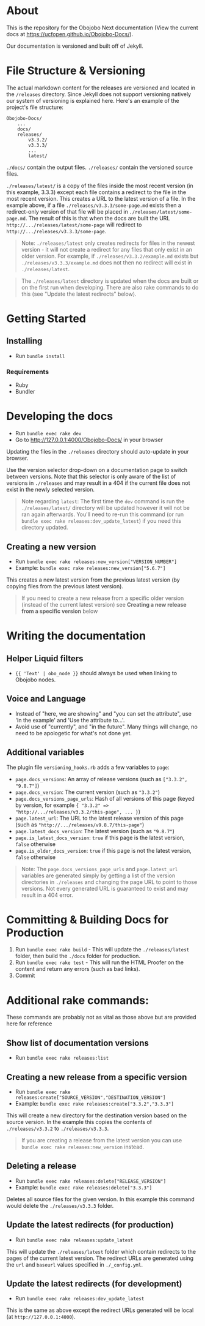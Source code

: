# About

This is the repository for the Obojobo Next documentation (View the current docs at https://ucfopen.github.io/Obojobo-Docs/).

Our documentation is versioned and built off of Jekyll.

# File Structure & Versioning

The actual markdown content for the releases are versioned and located in the `/releases` directory. Since Jekyll does not support versioning natively our system of versioning is explained here. Here's an example of the project's file structure:

```
Obojobo-Docs/
	...
	docs/
	releases/
		v3.3.2/
		v3.3.3/
		...
		latest/
```

`./docs/` contain the output files. `./releases/` contain the versioned source files.

`./releases/latest/` is a copy of the files inside the most recent version (in this example, 3.3.3) except each file contains a redirect to the file in the most recent version. This creates a URL to the latest version of a file. In the example above, if a file `./releases/v3.3.3/some-page.md` exists then a redirect-only version of that file will be placed in `./releases/latest/some-page.md`. The result of this is that when the docs are built the URL `http://.../releases/latest/some-page` will redirect to `http://.../releases/v3.3.3/some-page`.

> Note: `./releases/latest` only creates redirects for files in the newest version - it will not create a redirect for any files that only exist in an older version. For example, if `./releases/v3.3.2/example.md` exists but `./releases/v3.3.3/example.md` does not then no redirect will exist in `./releases/latest`.

> The `./releases/latest` directory is updated when the docs are built or on the first run when developing. There are also rake commands to do this (see "Update the latest redirects" below).

# Getting Started

## Installing

- Run `bundle install`

### Requirements

- Ruby
- Bundler

# Developing the docs

- Run `bundle exec rake dev`
- Go to http://127.0.0.1:4000/Obojobo-Docs/ in your browser

Updating the files in the `./releases` directory should auto-update in your browser.

Use the version selector drop-down on a documentation page to switch between versions. Note that this selector is only aware of the list of versions in `./releases` and may result in a 404 if the current file does not exist in the newly selected version.

> Note regarding `latest`: The first time the `dev` command is run the `./releases/latest/` directory will be updated however it will not be ran again afterwards. You'll need to re-run this command (or run `bundle exec rake releases:dev_update_latest`) if you need this directory updated.

## Creating a new version

- Run `bundle exec rake releases:new_version["VERSION_NUMBER"]`
- Example: `bundle exec rake releases:new_version["5.6.7"]`

This creates a new latest version from the previous latest version (by copying files from the previous latest version).

> If you need to create a new release from a specific older version (instead of the current latest version) see **Creating a new release from a specific version** below

# Writing the documentation

## Helper Liquid filters

- `{{ 'Text' | obo_node }}` should always be used when linking to Obojobo nodes.

## Voice and Language

- Instead of "here, we are showing" and "you can set the attribute", use 'In the example' and 'Use the attribute to...'.
- Avoid use of "currently", and "in the future". Many things will change, no need to be apologetic for what's not done yet.

## Additional variables

The plugin file `versioning_hooks.rb` adds a few variables to `page`:

- `page.docs_versions`: An array of release versions (such as `["3.3.2", "9.8.7"]`)
- `page.docs_version`: The current version (such as `"3.3.2"`)
- `page.docs_versions_page_urls`: Hash of all versions of this page (keyed by version, for example `{ "3.3.2" => "http://.../releases/v3.3.2/this-page", ... }`)
- `page.latest_url`: The URL to the latest release version of this page (such as `"http://.../releases/v9.8.7/this-page"`)
- `page.latest_docs_version`: The latest version (such as `"9.8.7"`)
- `page.is_latest_docs_version`: `true` if this page is the latest version, `false` otherwise
- `page.is_older_docs_version`: `true` if this page is not the latest version, `false` otherwise

> Note: The `page.docs_versions_page_urls` and `page.latest_url` variables are generated simply by getting a list of the version directories in `./releases` and changing the page URL to point to those versions. Not every generated URL is guaranteed to exist and may result in a 404 error.

# Committing & Building Docs for Production

1. Run `bundle exec rake build` - This will update the `./releases/latest` folder, then build the `./docs` folder for production.
1. Run `bundle exec rake test` - This will run the HTML Proofer on the content and return any errors (such as bad links).
1. Commit

# Additional rake commands:

These commands are probably not as vital as those above but are provided here for reference

## Show list of documentation versions

- Run `bundle exec rake releases:list`

## Creating a new release from a specific version

- Run `bundle exec rake releases:create["SOURCE_VERSION","DESTINATION_VERSION"]`
- Example: `bundle exec rake releases:create["3.3.2","3.3.3"]`

This will create a new directory for the destination version based on the source version. In the example this copies the contents of `./releases/v3.3.2` to `./releases/v3.3.3`.

> If you are creating a release from the latest version you can use `bundle exec rake releases:new_version` instead.

## Deleting a release

- Run `bundle exec rake releases:delete["RELEASE_VERSION"]`
- Example: `bundle exec rake releases:delete["3.3.3"]`

Deletes all source files for the given version. In this example this command would delete the `./releases/v3.3.3` folder.

## Update the latest redirects (for production)

- Run `bundle exec rake releases:update_latest`

This will update the `./releases/latest` folder which contain redirects to the pages of the current latest version. The redirect URLs are generated using the `url` and `baseurl` values specified in `./_config.yml`.

## Update the latest redirects (for development)

- Run `bundle exec rake releases:dev_update_latest`

This is the same as above except the redirect URLs generated will be local (at `http://127.0.0.1:4000`).
